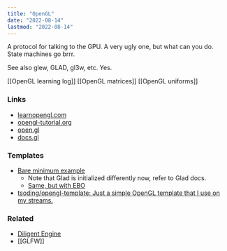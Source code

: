 ```yaml
---
title: "OpenGL"
date: "2022-08-14"
lastmod: "2022-08-14"
---
```


A protocol for talking to the GPU. A very ugly one, but what can you do. State machines go brrr.

See also glew, GLAD, gl3w, etc. Yes.

[[OpenGL learning log]]
[[OpenGL matrices]]
[[OpenGL uniforms]]

### Links
- [learnopengl.com](https://learnopengl.com/Getting-started/Creating-a-window)
- [opengl-tutorial.org](https://www.opengl-tutorial.org/beginners-tutorials/tutorial-1-opening-a-window/)
- [open.gl](https://open.gl/)
- [docs.gl](https://docs.gl/)

### Templates
- [Bare minimum example](https://learnopengl.com/code_viewer_gh.php?code=src/1.getting_started/2.1.hello_triangle/hello_triangle.cpp)
	- Note that Glad is initialized differently now, refer to Glad docs.
	- [Same, but with EBO](https://learnopengl.com/code_viewer_gh.php?code=src/1.getting_started/2.2.hello_triangle_indexed/hello_triangle_indexed.cpp)
- [tsoding/opengl-template: Just a simple OpenGL template that I use on my streams.](https://github.com/tsoding/opengl-template)

### Related
- [Diligent Engine](https://github.com/DiligentGraphics/DiligentEngine)
- [[GLFW]]